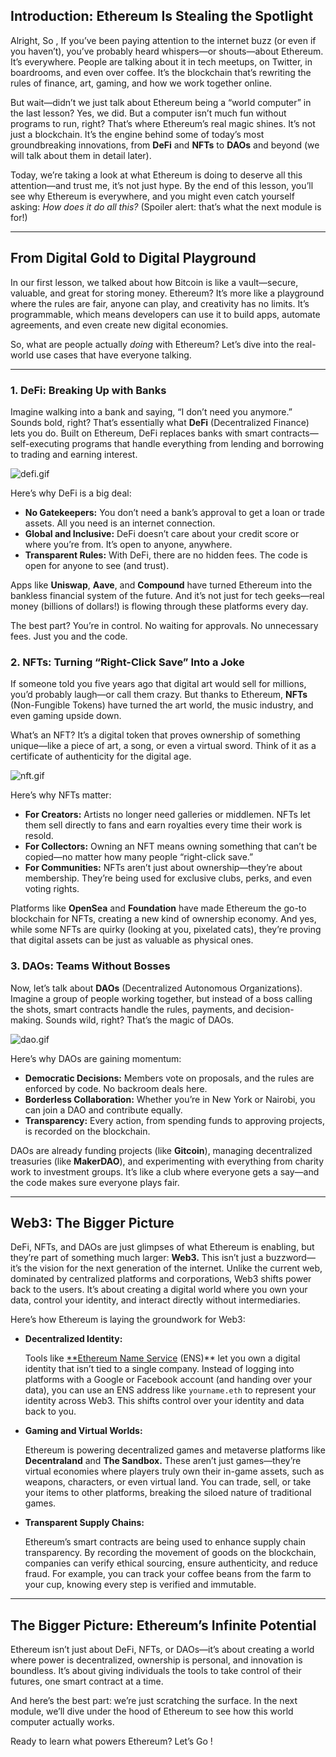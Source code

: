 ## **Introduction: Ethereum Is Stealing the Spotlight**

Alright, So , If you’ve been paying attention to the internet buzz (or even if you haven’t), you’ve probably heard whispers—or shouts—about Ethereum. It’s everywhere. People are talking about it in tech meetups, on Twitter, in boardrooms, and even over coffee. It’s the blockchain that’s rewriting the rules of finance, art, gaming, and how we work together online.

But wait—didn’t we just talk about Ethereum being a “world computer” in the last lesson? Yes, we did. But a computer isn’t much fun without programs to run, right? That’s where Ethereum’s real magic shines. It’s not just a blockchain. It’s the engine behind some of today’s most groundbreaking innovations, from **DeFi** and **NFTs**  to **DAOs** and beyond (we will talk about them in detail later).

Today, we’re taking a look at what Ethereum is doing to deserve all this attention—and trust me, it’s not just hype. By the end of this lesson, you’ll see why Ethereum is everywhere, and you might even catch yourself asking: *How does it do all this?* (Spoiler alert: that’s what the next module is for!)

---

## **From Digital Gold to Digital Playground**

In our first lesson, we talked about how Bitcoin is like a vault—secure, valuable, and great for storing money. Ethereum? It’s more like a playground where the rules are fair, anyone can play, and creativity has no limits. It’s programmable, which means developers can use it to build apps, automate agreements, and even create new digital economies.

So, what are people actually *doing* with Ethereum? Let’s dive into the real-world use cases that have everyone talking.

---

### **1. DeFi: Breaking Up with Banks**

Imagine walking into a bank and saying, “I don’t need you anymore.” Sounds bold, right? That’s essentially what **DeFi** (Decentralized Finance) lets you do. Built on Ethereum, DeFi replaces banks with smart contracts—self-executing programs that handle everything from lending and borrowing to trading and earning interest.

![defi.gif](https://prod-files-secure.s3.us-west-2.amazonaws.com/242e655f-b43c-479d-b617-372c15b0a064/c534330e-0686-448d-b463-387fc561909c/defi.gif)

Here’s why DeFi is a big deal:

- **No Gatekeepers:** You don’t need a bank’s approval to get a loan or trade assets. All you need is an internet connection.
- **Global and Inclusive:** DeFi doesn’t care about your credit score or where you’re from. It’s open to anyone, anywhere.
- **Transparent Rules:** With DeFi, there are no hidden fees. The code is open for anyone to see (and trust).

Apps like **Uniswap**, **Aave**, and **Compound** have turned Ethereum into the bankless financial system of the future. And it’s not just for tech geeks—real money (billions of dollars!) is flowing through these platforms every day.

The best part? You’re in control. No waiting for approvals. No unnecessary fees. Just you and the code.

### **2. NFTs: Turning “Right-Click Save” Into a Joke**

If someone told you five years ago that digital art would sell for millions, you’d probably laugh—or call them crazy. But thanks to Ethereum, **NFTs** (Non-Fungible Tokens) have turned the art world, the music industry, and even gaming upside down.

What’s an NFT? It’s a digital token that proves ownership of something unique—like a piece of art, a song, or even a virtual sword. Think of it as a certificate of authenticity for the digital age.

![nft.gif](https://prod-files-secure.s3.us-west-2.amazonaws.com/242e655f-b43c-479d-b617-372c15b0a064/bb655a25-1b14-482f-8dba-7055a3a2eafd/nft.gif)

Here’s why NFTs matter:

- **For Creators:** Artists no longer need galleries or middlemen. NFTs let them sell directly to fans and earn royalties every time their work is resold.
- **For Collectors:** Owning an NFT means owning something that can’t be copied—no matter how many people “right-click save.”
- **For Communities:** NFTs aren’t just about ownership—they’re about membership. They’re being used for exclusive clubs, perks, and even voting rights.

Platforms like **OpenSea** and **Foundation** have made Ethereum the go-to blockchain for NFTs, creating a new kind of ownership economy. And yes, while some NFTs are quirky (looking at you, pixelated cats), they’re proving that digital assets can be just as valuable as physical ones.

### **3. DAOs: Teams Without Bosses**

Now, let’s talk about **DAOs** (Decentralized Autonomous Organizations). Imagine a group of people working together, but instead of a boss calling the shots, smart contracts handle the rules, payments, and decision-making. Sounds wild, right? That’s the magic of DAOs.

![dao.gif](https://prod-files-secure.s3.us-west-2.amazonaws.com/242e655f-b43c-479d-b617-372c15b0a064/f07ef0f3-c640-45df-b316-86039dbe244b/dao.gif)

Here’s why DAOs are gaining momentum:

- **Democratic Decisions:** Members vote on proposals, and the rules are enforced by code. No backroom deals here.
- **Borderless Collaboration:** Whether you’re in New York or Nairobi, you can join a DAO and contribute equally.
- **Transparency:** Every action, from spending funds to approving projects, is recorded on the blockchain.

DAOs are already funding projects (like **Gitcoin**), managing decentralized treasuries (like **MakerDAO**), and experimenting with everything from charity work to investment groups. It’s like a club where everyone gets a say—and the code makes sure everyone plays fair.

---

## **Web3: The Bigger Picture**

DeFi, NFTs, and DAOs are just glimpses of what Ethereum is enabling, but they’re part of something much larger: **Web3.** This isn’t just a buzzword—it’s the vision for the next generation of the internet. Unlike the current web, dominated by centralized platforms and corporations, Web3 shifts power back to the users. It’s about creating a digital world where you own your data, control your identity, and interact directly without intermediaries.

Here’s how Ethereum is laying the groundwork for Web3:

- **Decentralized Identity:**
    
    Tools like [**Ethereum Name Service](https://ens.domains/) (ENS)** let you own a digital identity that isn’t tied to a single company. Instead of logging into platforms with a Google or Facebook account (and handing over your data), you can use an ENS address like `yourname.eth` to represent your identity across Web3. This shifts control over your identity and data back to you.
    
- **Gaming and Virtual Worlds:**
    
    Ethereum is powering decentralized games and metaverse platforms like **Decentraland** and **The Sandbox.** These aren’t just games—they’re virtual economies where players truly own their in-game assets, such as weapons, characters, or even virtual land. You can trade, sell, or take your items to other platforms, breaking the siloed nature of traditional games.
    
- **Transparent Supply Chains:**
    
    Ethereum’s smart contracts are being used to enhance supply chain transparency. By recording the movement of goods on the blockchain, companies can verify ethical sourcing, ensure authenticity, and reduce fraud. For example, you can track your coffee beans from the farm to your cup, knowing every step is verified and immutable.
    

---

## **The Bigger Picture: Ethereum’s Infinite Potential**

Ethereum isn’t just about DeFi, NFTs, or DAOs—it’s about creating a world where power is decentralized, ownership is personal, and innovation is boundless. It’s about giving individuals the tools to take control of their futures, one smart contract at a time.

And here’s the best part: we’re just scratching the surface. In the next module, we’ll dive under the hood of Ethereum to see how this world computer actually works.

Ready to learn what powers Ethereum? Let’s Go !